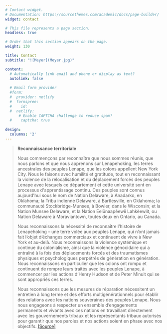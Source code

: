 ```yaml
---
# Contact widget.
# Documentation: https://sourcethemes.com/academic/docs/page-builder/
widget: contact

# This file represents a page section.
headless: true

# Order that this section appears on the page.
weight: 130

title: Contact
subtitle: "![Meyer](Meyer.jpg)"

content:
  # Automatically link email and phone or display as text?
  autolink: false
  
  # Email form provider
  #form:
  #  provider: netlify
  #  formspree:
  #    id:
  #  netlify:
      # Enable CAPTCHA challenge to reduce spam?
  #    captcha: true
  
design:
  columns: '2'
---
```


> **Reconnaissance territoriale**
>
> Nous commençons par reconnaître que nous sommes réunis, que nous parlons et que nous apprenons sur Lenapehoking, les terres ancestrales des peuples Lenape, que les colons appellent New York City. Nous le faisons avec humilité et gratitude, tout en reconnaissant la violence de la relocalisation et du déplacement forcés des peuples Lenape avec lesquels ce département et cette université sont en processus d'apprentissage continu. Ces peuples sont connus aujourd'hui sous le nom de Nation Delaware, à Anadarko, en Oklahoma; la Tribu indienne Delaware, à Bartlesville, en Oklahoma; la communauté Stockbridge-Munsee, à Bowler, dans le Wisconsin; et la Nation Munsee Delaware, et la Nation Eelūnaapèewii Lahkèewiit, ou Nation Delaware à Moraviantown, toutes deux en Ontario, au Canada.
>
> Nous reconnaissons la nécessité de reconnaître l’histoire de Lenapehoking – une terre volée aux peuples Lenape, qui n’ont jamais fait l’objet d’échanges commerciaux et continuent de vivre à New York et au-delà. Nous reconnaissons la violence systémique et continue du colonialisme, ainsi que la violence génocidaire qui a entraîné à la fois des déplacements forcés et des traumatismes physiques et psychologiques perpétrés de génération en génération. Nous reconnaissons en particulier que les colons ont rompu et continuent de rompre leurs traités avec les peuples Lenape, à commencer par les actions d’Henry Hudson et de Peter Minuit qui se sont appropriés ces terres.
>
> Nous reconnaissons que les mesures de réparation nécessitent un entretien à long terme et des efforts multigénérationnels pour établir des relations avec les nations souveraines des peuples Lenape. Nous nous engageons à respecter un ensemble d’engagements permanents et vivants avec ces nations en travaillant directement avec les gouvernements tribaux et les représentants tribaux autorisés pour garantir que nos paroles et nos actions soient en phase avec nos objectifs. [[Source]][def]

[def]: https://steinhardt.nyu.edu/departments/media-culture-and-communication/land-acknowledgment
